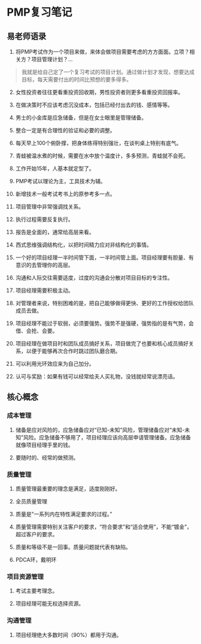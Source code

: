 # PMP复习笔记

## 易老师语录

1. 将PMP考试作为一个项目来做，来体会做项目需要考虑的方方面面。立项？相关方？项目管理计划？...

> 我就是给自己定了一个复习考试的项目计划。通过做计划才发现，想要达成目标，每天需要付出的时间比预想的要多得多。

2. 女性投资者往往更看重投资回收期，男性投资者则更多看重投资回报率。

3. 在做决策时不应该考虑沉没成本，包括已经付出去的钱、感情等等。

4. 男士的小金库是应急储备，但是在女士眼里是管理储备。

5. 整合一定是有合理性的验证和必要的调整。

6. 每天早上100个俯卧撑，把身体练得特别强壮，在谈判桌上特别有底气。

7. 青蛙被温水煮的时候，需要在水中放个温度计，多多预测，青蛙就不会死。

8. 工作开始15年，人基本就定型了。

9. PMP考试以理论为主，工具技术为辅。

10. 新增技术一般考试考书上的原参考多一点。

11. 项目管理中非常强调找关系。

12. 执行过程需要反复执行。

13. 报告是全面的，通常给高层来看。

14. 西式思维强调结构化，以把时间精力应对非结构化的事情。

15. 一个好的项目经理一半时间管下面，一半时间管上面。项目经理要有胆量、有意识的去管理你的高层。

16. 沟通和人际交往需要适度，过度的沟通会分散对项目目标的专注性。

17. 项目经理需要积极主动。

18. 对管理者来说，特别困难的是，把自己能够做得更快、更好的工作授权给团队成员去做。

19. 项目经理不能过于软弱，必须要强势。强势不是强硬，强势指的是有气势，会借、会抢、会要。

20. 项目经理在做项目时和团队成员搞好关系，项目做完了也要和核心成员搞好关系，以便于能够再次合作时跳过团队磨合期。

21. 可以利用光环效应来为自己加分。

22. 认可与奖励：如果有钱可以经常给夫人买礼物，没钱就经常说漂亮话。

## 核心概念

### 成本管理

1. 储备是应对风险的，应急储备应对“已知-未知”风险，管理储备应对“未知-未知”风险。应急储备不够用了，项目经理应该向高层申请管理储备。应急储备就像项目经理手里的钱。

2. 要随时的、经常的做预测。

### 质量管理

1. 质量管理最重要的理念是满足，适度刚刚好。

2. 全员质量管理

3. 质量是”一系列内在特性满足要求的过程。”

4. 质量管理需要特别关注客户的要求，“符合要求”和“适合使用”，不能“镀金”，超过客户的要求。

5. 质量和等级不是一回事。质量问题就代表有缺陷。

6. PDCA环，戴明环

### 项目资源管理

1. 考试主要考理念。

2. 项目经理可能无权选择资源。

### 沟通管理

1. 项目经理绝大多数时间（90%）都用于沟通。